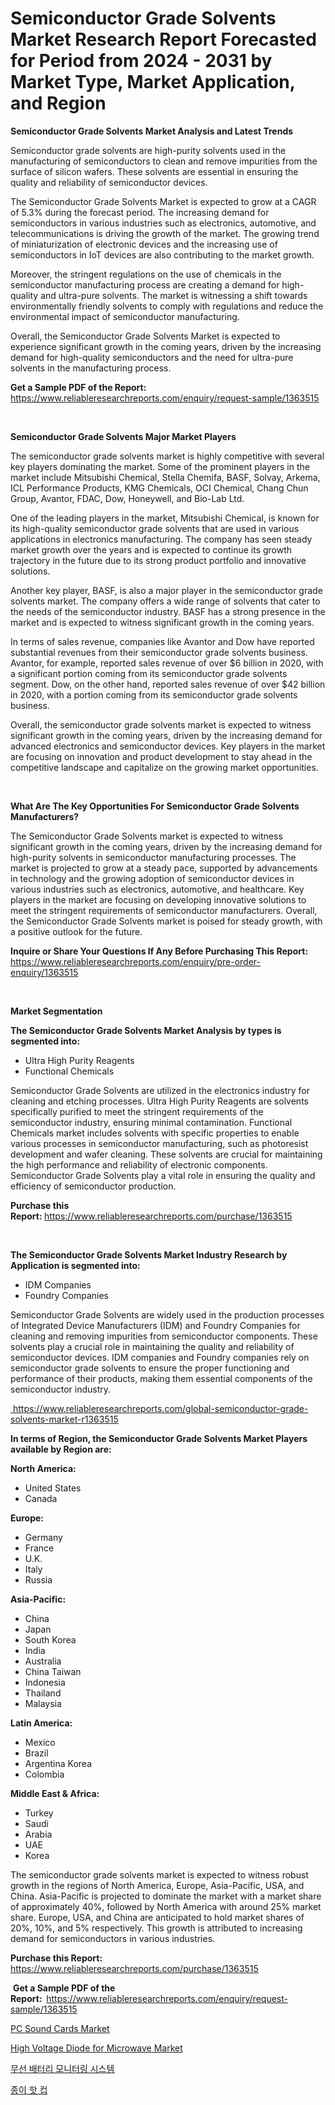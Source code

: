 <p><h1>Semiconductor Grade Solvents Market Research Report Forecasted for Period from 2024 -  2031 by Market Type, Market Application, and Region</h1></p><p><strong>Semiconductor Grade Solvents Market Analysis and Latest Trends</strong></p>
<p><p>Semiconductor grade solvents are high-purity solvents used in the manufacturing of semiconductors to clean and remove impurities from the surface of silicon wafers. These solvents are essential in ensuring the quality and reliability of semiconductor devices.</p><p>The Semiconductor Grade Solvents Market is expected to grow at a CAGR of 5.3% during the forecast period. The increasing demand for semiconductors in various industries such as electronics, automotive, and telecommunications is driving the growth of the market. The growing trend of miniaturization of electronic devices and the increasing use of semiconductors in IoT devices are also contributing to the market growth.</p><p>Moreover, the stringent regulations on the use of chemicals in the semiconductor manufacturing process are creating a demand for high-quality and ultra-pure solvents. The market is witnessing a shift towards environmentally friendly solvents to comply with regulations and reduce the environmental impact of semiconductor manufacturing.</p><p>Overall, the Semiconductor Grade Solvents Market is expected to experience significant growth in the coming years, driven by the increasing demand for high-quality semiconductors and the need for ultra-pure solvents in the manufacturing process.</p></p>
<p><strong>Get a Sample PDF of the Report:&nbsp;</strong> <a href="https://www.reliableresearchreports.com/enquiry/request-sample/1363515">https://www.reliableresearchreports.com/enquiry/request-sample/1363515</a></p>
<p>&nbsp;</p>
<p><strong>Semiconductor Grade Solvents Major Market Players</strong></p>
<p><p>The semiconductor grade solvents market is highly competitive with several key players dominating the market. Some of the prominent players in the market include Mitsubishi Chemical, Stella Chemifa, BASF, Solvay, Arkema, ICL Performance Products, KMG Chemicals, OCI Chemical, Chang Chun Group, Avantor, FDAC, Dow, Honeywell, and Bio-Lab Ltd.</p><p>One of the leading players in the market, Mitsubishi Chemical, is known for its high-quality semiconductor grade solvents that are used in various applications in electronics manufacturing. The company has seen steady market growth over the years and is expected to continue its growth trajectory in the future due to its strong product portfolio and innovative solutions.</p><p>Another key player, BASF, is also a major player in the semiconductor grade solvents market. The company offers a wide range of solvents that cater to the needs of the semiconductor industry. BASF has a strong presence in the market and is expected to witness significant growth in the coming years.</p><p>In terms of sales revenue, companies like Avantor and Dow have reported substantial revenues from their semiconductor grade solvents business. Avantor, for example, reported sales revenue of over $6 billion in 2020, with a significant portion coming from its semiconductor grade solvents segment. Dow, on the other hand, reported sales revenue of over $42 billion in 2020, with a portion coming from its semiconductor grade solvents business.</p><p>Overall, the semiconductor grade solvents market is expected to witness significant growth in the coming years, driven by the increasing demand for advanced electronics and semiconductor devices. Key players in the market are focusing on innovation and product development to stay ahead in the competitive landscape and capitalize on the growing market opportunities.</p></p>
<p>&nbsp;</p>
<p><strong>What Are The Key Opportunities For Semiconductor Grade Solvents Manufacturers?</strong></p>
<p><p>The Semiconductor Grade Solvents market is expected to witness significant growth in the coming years, driven by the increasing demand for high-purity solvents in semiconductor manufacturing processes. The market is projected to grow at a steady pace, supported by advancements in technology and the growing adoption of semiconductor devices in various industries such as electronics, automotive, and healthcare. Key players in the market are focusing on developing innovative solutions to meet the stringent requirements of semiconductor manufacturers. Overall, the Semiconductor Grade Solvents market is poised for steady growth, with a positive outlook for the future.</p></p>
<p><strong>Inquire or Share Your Questions If Any Before Purchasing This Report:</strong> <a href="https://www.reliableresearchreports.com/enquiry/pre-order-enquiry/1363515">https://www.reliableresearchreports.com/enquiry/pre-order-enquiry/1363515</a></p>
<p>&nbsp;</p>
<p><strong>Market Segmentation</strong></p>
<p><strong>The Semiconductor Grade Solvents Market Analysis by types is segmented into:</strong></p>
<p><ul><li>Ultra High Purity Reagents</li><li>Functional Chemicals</li></ul></p>
<p><p>Semiconductor Grade Solvents are utilized in the electronics industry for cleaning and etching processes. Ultra High Purity Reagents are solvents specifically purified to meet the stringent requirements of the semiconductor industry, ensuring minimal contamination. Functional Chemicals market includes solvents with specific properties to enable various processes in semiconductor manufacturing, such as photoresist development and wafer cleaning. These solvents are crucial for maintaining the high performance and reliability of electronic components. Semiconductor Grade Solvents play a vital role in ensuring the quality and efficiency of semiconductor production.</p></p>
<p><strong>Purchase this Report:&nbsp;</strong><a href="https://www.reliableresearchreports.com/purchase/1363515">https://www.reliableresearchreports.com/purchase/1363515</a></p>
<p>&nbsp;</p>
<p><strong>The Semiconductor Grade Solvents Market Industry Research by Application is segmented into:</strong></p>
<p><ul><li>IDM Companies</li><li>Foundry Companies</li></ul></p>
<p><p>Semiconductor Grade Solvents are widely used in the production processes of Integrated Device Manufacturers (IDM) and Foundry Companies for cleaning and removing impurities from semiconductor components. These solvents play a crucial role in maintaining the quality and reliability of semiconductor devices. IDM companies and Foundry companies rely on semiconductor grade solvents to ensure the proper functioning and performance of their products, making them essential components of the semiconductor industry.</p></p>
<p><a href="https://www.reliableresearchreports.com/global-semiconductor-grade-solvents-market-r1363515">&nbsp;https://www.reliableresearchreports.com/global-semiconductor-grade-solvents-market-r1363515</a></p>
<p><strong>In terms of Region, the Semiconductor Grade Solvents Market Players available by Region are:</strong></p>
<p>
    <p> <strong> North America: </strong>
        <ul>
            <li>United States</li>
            <li>Canada</li>
        </ul>
        </p> 
    <p> <strong> Europe: </strong>
        <ul>
            <li>Germany</li>
            <li>France</li>
            <li>U.K.</li>
            <li>Italy</li>
            <li>Russia</li>
        </ul>
        </p> 
    <p> <strong> Asia-Pacific: </strong>
        <ul>
            <li>China</li>
            <li>Japan</li>
            <li>South Korea</li>
            <li>India</li>
            <li>Australia</li>
            <li>China Taiwan</li>
            <li>Indonesia</li>
            <li>Thailand</li>
            <li>Malaysia</li>
        </ul>
        </p> 
    <p> <strong> Latin America: </strong>
        <ul>
            <li>Mexico</li>
            <li>Brazil</li>
            <li>Argentina Korea</li>
            <li>Colombia</li>
        </ul>
        </p> 
    <p> <strong> Middle East & Africa: </strong>
        <ul>
            <li>Turkey</li>
            <li>Saudi</li>
            <li>Arabia</li>
            <li>UAE</li>
            <li>Korea</li>
        </ul>
    </p>
    </p>
<p><p>The semiconductor grade solvents market is expected to witness robust growth in the regions of North America, Europe, Asia-Pacific, USA, and China. Asia-Pacific is projected to dominate the market with a market share of approximately 40%, followed by North America with around 25% market share. Europe, USA, and China are anticipated to hold market shares of 20%, 10%, and 5% respectively. This growth is attributed to increasing demand for semiconductors in various industries.</p></p>
<p><strong>Purchase this Report: </strong><a href="https://www.reliableresearchreports.com/purchase/1363515">https://www.reliableresearchreports.com/purchase/1363515</a></p>
<p>&nbsp;<strong>Get a Sample PDF of the Report:&nbsp;&nbsp;</strong><a href="https://www.reliableresearchreports.com/enquiry/request-sample/1363515">https://www.reliableresearchreports.com/enquiry/request-sample/1363515</a></p>
<p><strong></strong></p>
<p><p><a href="https://github.com/yemakinde/Market-Research-Report-List-3/blob/main/pc-sound-cards-market.md">PC Sound Cards Market</a></p><p><a href="https://github.com/Alonsoolds3wq1d81czn8rbol/Market-Research-Report-List-3/blob/main/high-voltage-diode-for-microwave-market.md">High Voltage Diode for Microwave Market</a></p><p><a href="https://github.com/rustymarie2024/Market-Research-Report-List-1/blob/main/7421012158103.md">무선 배터리 모니터링 시스템</a></p><p><a href="https://github.com/jimahmed0511/Market-Research-Report-List-1/blob/main/4862178158104.md">종이 핫 컵</a></p></p>
